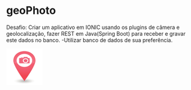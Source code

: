 # geoPhoto
 Desafio: Criar um aplicativo em IONIC usando os plugins de câmera e geolocalização, fazer REST em Java(Spring Boot) para receber e gravar este dados no banco.  -Utilizar banco de dados de sua preferência.

![bum](https://github.com/vandoPinto/geoPhoto/raw/master/resources/android/icon/drawable-xhdpi-icon.png "Icon")
